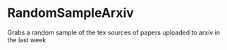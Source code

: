 # RandomSampleArxiv
Grabs a random sample of the tex sources of papers uploaded to arxiv in the last week
